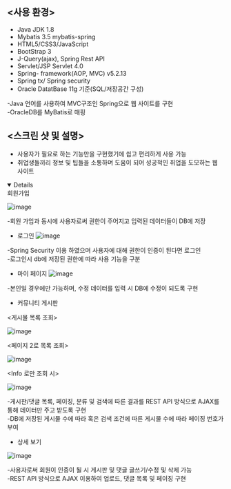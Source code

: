 ## <사용 환경>
- Java JDK 1.8
- Mybatis 3.5 mybatis-spring
- HTML5/CSS3/JavaScript
- BootStrap 3
- J-Query(ajax), Spring Rest API
- Servlet/JSP Servlet 4.0
- Spring- framework(AOP, MVC)  v5.2.13
- Spring tx/ Spring security
- Oracle DatatBase 11g 기준(SQL/저장공간 구성)

-Java 언어를 사용하여 MVC구조인 Spring으로 웹 사이트를 구현   
-OracleDB를  MyBatis로 매핑

## <스크린 샷 및 설명>

- 사용자가 필요로 하는 기능만을 구현했기에 쉽고 편리하게 사용 가능
- 취업생들끼리 정보 및 팁들을 소통하며 도움이 되어 성공적인 취업을 도모하는 웹 사이트



<details open>회원가입
  
![image](https://user-images.githubusercontent.com/66732896/112924723-a151cf00-914b-11eb-85ce-d642ade15111.png)

</details>
-회원 가입과 동시에 사용자로써 권한이 주어지고 입력된 데이터들이 DB에 저장


- 로그인
![image](https://user-images.githubusercontent.com/66732896/112925056-32c14100-914c-11eb-97ce-58ee051ac3aa.png)


-Spring Security 이용 하였으며 사용자에 대해 권한이 인증이 된다면 로그인   
-로그인시 db에 저장된 권한에 따라 사용 기능을 구분

- 마이 페이지
![image](https://user-images.githubusercontent.com/66732896/112925199-7156fb80-914c-11eb-99a2-085ca20e6409.png)

-본인일 경우에만 가능하며, 수정 데이터를 입력 시 DB에 수정이 되도록 구현

- 커뮤니티 게시판

<게시물 목록 조회>

![image](https://user-images.githubusercontent.com/66732896/112925344-af541f80-914c-11eb-8da1-8e1672048780.png)

<페이지 2로 목록 조회>

![image](https://user-images.githubusercontent.com/66732896/112925549-00fcaa00-914d-11eb-963e-5c50c1621745.png)

<Info 로만 조회 시>

![image](https://user-images.githubusercontent.com/66732896/112925483-e88c8f80-914c-11eb-939c-bd2e6e992e19.png)

-게시판/댓글 목록, 페이징, 분류 및 검색에 따른 결과를 REST API 방식으로 AJAX를 통해 데이터만 주고 받도록 구현   
-DB에 저장된 게시물 수에 따라 혹은 검색 조건에 따른 게시물 수에 따라 페이징 번호가 부여

- 상세 보기 

![image](https://user-images.githubusercontent.com/66732896/112926119-f098ff00-914d-11eb-85ef-a9741d910ff0.png)

-사용자로써 회원이 인증이 될 시 게시판 및 댓글 글쓰기/수정 및 삭제 가능   
-REST API 방식으로 AJAX 이용하여 업로드, 댓글 목록 및 페이징 구현



